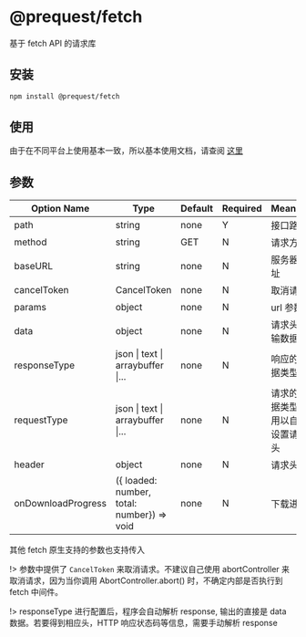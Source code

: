 # @prequest/fetch

基于 fetch API 的请求库

## 安装

```bash
npm install @prequest/fetch
```

## 使用

由于在不同平台上使用基本一致，所以基本使用文档，请查阅 [这里](https://pre-quest.vercel.app/usage?id=%e5%bc%80%e7%ae%b1%e5%8d%b3%e7%94%a8)

## 参数

| Option Name        | Type                                       | Default | Required | Meaning                            | Example                 |
| ------------------ | ------------------------------------------ | ------- | -------- | ---------------------------------- | ----------------------- |
| path               | string                                     | none    | Y        | 接口路径                           | /api                    |
| method             | string                                     | GET     | N        | 请求方式                           | post                    |
| baseURL            | string                                     | none    | N        | 服务器地址                         | 'http://localhost:3000' |
| cancelToken        | CancelToken                                | none    | N        | 取消请求                           |                         |
| params             | object                                     | none    | N        | url 参数                           | { id: 10}               |
| data               | object                                     | none    | N        | 请求头传输数据                     | { id: 10}               |
| responseType       | json \| text \| arraybuffer \|...          | none    | N        | 响应的数据类型                     | json                    |
| requestType        | json \| text \| arraybuffer \|...          | none    | N        | 请求的数据类型，用以自动设置请求头 | json                    |
| header             | object                                     | none    | N        | 请求头                             | { token: 'aaaaa'}       |
| onDownloadProgress | ({ loaded: number, total: number}) => void | none    | N        | 下载进度                           |                         |

其他 fetch 原生支持的参数也支持传入

!> 参数中提供了 `CancelToken` 来取消请求。不建议自己使用 abortController 来取消请求，因为当你调用 AbortController.abort() 时，不确定内部是否执行到 fetch 中间件。

!> responseType 进行配置后，程序会自动解析 response, 输出的直接是 data 数据。若要得到相应头，HTTP 响应状态码等信息，需要手动解析 response
